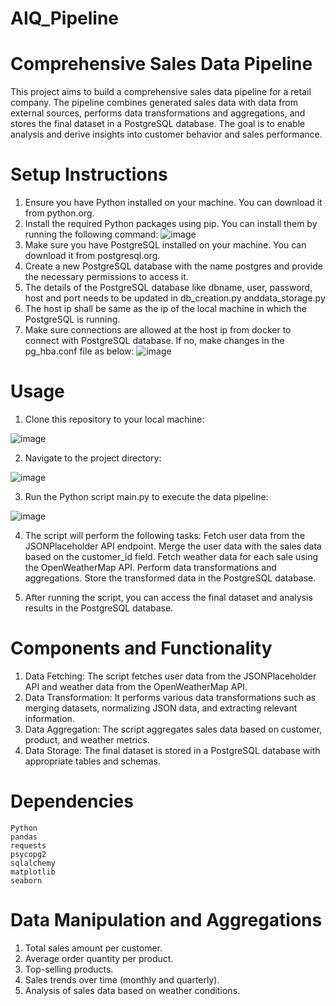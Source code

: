 # AIQ_Pipeline

# Comprehensive Sales Data Pipeline
This project aims to build a comprehensive sales data pipeline for a retail company. The pipeline combines generated sales data with data from external sources, performs data transformations and aggregations, and stores the final dataset in a PostgreSQL database. The goal is to enable analysis and derive insights into customer behavior and sales performance.

# Setup Instructions
1. Ensure you have Python installed on your machine. You can download it from python.org.
2. Install the required Python packages using pip. You can install them by running the following command:
![image](https://github.com/saikrishnamvd/AIQ_Pipeline/assets/81354542/1a011436-2fad-49f3-b03e-b76fc9b4d67b)
3. Make sure you have PostgreSQL installed on your machine. You can download it from postgresql.org.
4. Create a new PostgreSQL database with the name postgres and provide the necessary permissions to access it.
5. The details of the PostgreSQL database like dbname, user, password, host and port needs to be updated in db_creation.py anddata_storage.py
6. The host ip shall be same as the ip of the local machine in which the PostgreSQL is running.
7. Make sure connections are allowed at the host ip from docker to connect with PostgreSQL database. If no, make changes in the pg_hba.conf file as below:
![image](https://github.com/saikrishnamvd/AIQ_Pipeline/assets/81354542/c3d650fd-43f6-4e61-b75e-192840073849)

# Usage
1. Clone this repository to your local machine:

![image](https://github.com/saikrishnamvd/AIQ_Pipeline/assets/81354542/76200f9b-d80a-491b-ae11-8d07506846fd)

2. Navigate to the project directory:

![image](https://github.com/saikrishnamvd/AIQ_Project/assets/81354542/e99219ff-0489-43ac-add7-154d1b909330)

3. Run the Python script main.py to execute the data pipeline:

![image](https://github.com/saikrishnamvd/AIQ_Project/assets/81354542/1a9631f8-77d8-4b7e-a8c5-94d62437a50d)

4. The script will perform the following tasks:
    Fetch user data from the JSONPlaceholder API endpoint.
    Merge the user data with the sales data based on the customer_id field.
    Fetch weather data for each sale using the OpenWeatherMap API.
    Perform data transformations and aggregations.
    Store the transformed data in the PostgreSQL database.

5. After running the script, you can access the final dataset and analysis results in the PostgreSQL database.

# Components and Functionality
1. Data Fetching: The script fetches user data from the JSONPlaceholder API and weather data from the OpenWeatherMap API.
2. Data Transformation: It performs various data transformations such as merging datasets, normalizing JSON data, and extracting relevant information.
3. Data Aggregation: The script aggregates sales data based on customer, product, and weather metrics.
4. Data Storage: The final dataset is stored in a PostgreSQL database with appropriate tables and schemas.

# Dependencies
    Python
    pandas
    requests
    psycopg2
    sqlalchemy
    matplotlib
    seaborn

# Data Manipulation and Aggregations
1. Total sales amount per customer.
2. Average order quantity per product.
3. Top-selling products.
4. Sales trends over time (monthly and quarterly).
5. Analysis of sales data based on weather conditions.
